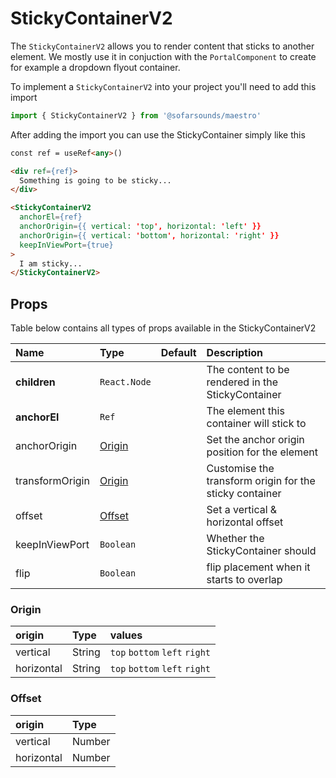 # StickyContainerV2

The `StickyContainerV2` allows you to render content that sticks to another element. We mostly
use it in conjuction with the `PortalComponent` to create for example a dropdown flyout container.

To implement a `StickyContainerV2` into your project you'll need to add this import
```js
import { StickyContainerV2 } from '@sofarsounds/maestro'
```

After adding the import you can use the StickyContainer simply like this
```html
const ref = useRef<any>()

<div ref={ref}>
  Something is going to be sticky...
</div>

<StickyContainerV2
  anchorEl={ref}
  anchorOrigin={{ vertical: 'top', horizontal: 'left' }}
  anchorOrigin={{ vertical: 'bottom', horizontal: 'right' }}
  keepInViewPort={true}
>
  I am sticky...
</StickyContainerV2>
```

## Props
Table below contains all types of props available in the StickyContainerV2

| Name            | Type                      | Default         | Description                      |
| :------------   | :------------------------ | :-------------- | :------------------------------- |
| **children**    | `React.Node`              |                 | The content to be rendered in the StickyContainer
| **anchorEl**    | `Ref`                     |                 | The element this container will stick to
| anchorOrigin    | [Origin](#origin)         |                 | Set the anchor origin position for the element
| transformOrigin | [Origin](#origin)         |                 | Customise the transform origin for the sticky container
| offset          | [Offset](#offset)         |                 | Set a vertical & horizontal offset
| keepInViewPort  | `Boolean`                 |                 | Whether the StickyContainer should
| flip            | `Boolean`                 |                 | flip placement when it starts to overlap

### Origin

| origin     | Type |values |
| :---       | :--- |:---  |
| vertical   | String |`top` `bottom` `left` `right` |
| horizontal | String | `top` `bottom` `left` `right` |

### Offset

| origin     | Type |
| :---       | :---  |
| vertical   | Number |
| horizontal | Number |
